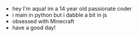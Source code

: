 - hey I'm aqua! im a 14 year old passionate coder
- i main in python but i dabble a bit in js
- obsessed with Minecraft
- have a good day!
